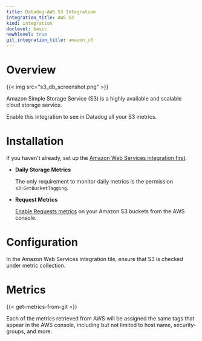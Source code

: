 ```yaml
---
title: Datadog-AWS S3 Integration
integration_title: AWS S3
kind: integration
doclevel: basic
newhlevel: true
git_integration_title: amazon_s3
---
```


# Overview

{{< img src="s3_db_screenshot.png" >}}

Amazon Simple Storage Service (S3) is a highly available and scalable cloud storage service.

Enable this integration to see in Datadog all your S3 metrics.

# Installation

If you haven't already, set up the [Amazon Web Services integration first](/integrations/aws).

* **Daily Storage Metrics**

	The only requirement to monitor daily metrics is the permission `s3:GetBucketTagging`.

* **Request Metrics**

	[Enable Requests metrics][1] on your Amazon S3 buckets from the AWS console.

# Configuration

In the Amazon Web Services integration tile, ensure that S3 is checked under metric collection.

# Metrics

{{< get-metrics-from-git >}}

Each of the metrics retrieved from AWS will be assigned the same tags that appear in the AWS console, including but not limited to host name, security-groups, and more.


[1]: http://docs.aws.amazon.com/AmazonS3/latest/dev/cloudwatch-monitoring.html